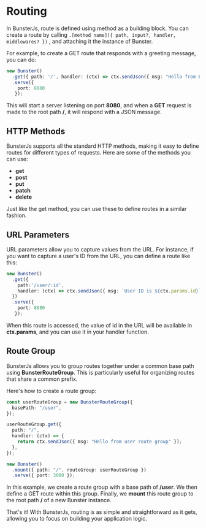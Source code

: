 # Routing

In BunsterJs, route is defined using method as a building block. You can create a route by calling
``.[method name]({ path, input?, handler, middlewares? })``
, and attaching it the instance of Bunster. 

For example, to create a GET route that responds with a greeting message, you can do:


```ts
new Bunster()
  .get({ path: '/', handler: (ctx) => ctx.sendJson({ msg: "Hello from BunsterJs!" }) })
  .serve({
    port: 8080
   });
```

This will start a server listening on port **8080**, and when a **GET** request is made to the root path **/**, it will respond with a JSON message.

## HTTP Methods
BunsterJs supports all the standard HTTP methods, making it easy to define routes for different types of requests. Here are some of the methods you can use:

- **get**
- **post**
- **put**
- **patch**
- **delete**

Just like the get method, you can use these to define routes in a similar fashion.

## URL Parameters
URL parameters allow you to capture values from the URL. For instance, if you want to capture a user's ID from the URL, you can define a route like this:

```ts
new Bunster()
  .get({ 
    path:'/user/:id', 
    handler: (ctx) => ctx.sendJson({ msg: `User ID is ${ctx.params.id}` }) 
  })
  .serve({
    port: 8080
   });
```

When this route is accessed, the value of id in the URL will be available in **ctx.params**, and you can use it in your handler function.

## Route Group

BunsterJs allows you to group routes together under a common base path using **BunsterRouteGroup**. This is particularly useful for organizing routes that share a common prefix.

Here's how to create a route group:

```ts
const userRouteGroup = new BunsterRouteGroup({
  basePath: "/user",
});

userRouteGroup.get({
  path: "/",
  handler: (ctx) => {
    return ctx.sendJson({ msg: "Hello from user route group" });
  },
});

new Bunster()
  .mount({ path: "/", routeGroup: userRouteGroup })
  .serve({ port: 3000 });
```
In this example, we create a route group with a base path of **/user**. We then define a GET route within this group. Finally, we **mount** this route group to the root path **/** of a new Bunster instance.


That's it! With BunsterJs, routing is as simple and straightforward as it gets, allowing you to focus on building your application logic.